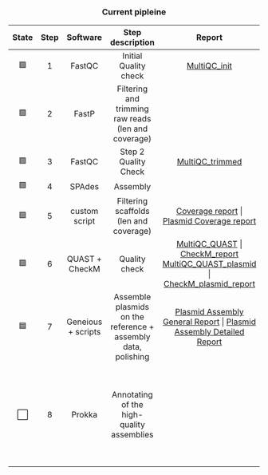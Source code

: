 
<h3 align="center">Current pipleine</h3>
  
|State|Step|Software|Step description| Report | Notes |
|:--:|:--:|:--:|:--:|:--:|:--:|
| 🟩 | 1 | FastQC | Initial Quality check | [MultiQC_init](https://edgeemer.github.io/B_burgdorferi_MuliQC_init/) |  |
| 🟩 | 2 | FastP | Filtering and trimming raw reads (len and coverage) |  |  |
| 🟩 | 3 | FastQC | Step 2 Quality Check | [MultiQC_trimmed](https://edgeemer.github.io/B_burgdorferi_MultiQC_trimmed/) |  |
| 🟩 | 4 | SPAdes | Assembly |  |  |
| 🟩 | 5 | custom script | Filtering scaffolds (len and coverage) | [Coverage report](https://github.com/edgeemer/Borrelia_burgdorferi/blob/86969b7b0d02f612bfcbaf97d3bcf47b85117c10/Reports/Coverage_SPAdes_report.md) \| [Plasmid Coverage report](https://github.com/edgeemer/Borrelia_burgdorferi/blob/dbe2e43aecbf186ad0d9272a0bb710274e233043/Reports/Coverage_SPAdes_plasmid_report.md) |  |
| 🟩 | 6 | QUAST + CheckM | Quality check | [MultiQC_QUAST](https://edgeemer.github.io/B_burgdorferi_MultiQC_QUAST/) \| [CheckM_report](https://github.com/edgeemer/Borrelia_burgdorferi/blob/9c0f8b651fe3bc0402f85996132c94f22af79388/Reports/CheckM_result.md)  [MultiQC_QUAST_plasmid](https://edgeemer.github.io/B_burgdorferi_MultiQC_QUAST_plasmid/) \| [CheckM_plasmid_report](https://github.com/edgeemer/Borrelia_burgdorferi/blob/4b76ed1e7a865df019c402501f47282d3407ed6b/Reports/CheckM_plasmid_report.md) |  |
| 🟦 | 7 | Geneious + scripts | Assemble plasmids on the reference + assembly data, polishing | [Plasmid Assembly General Report](https://github.com/edgeemer/Borrelia_burgdorferi/blob/1ba135bfba33976b96557f1370a49b2518213ac9/Reports/custom_plasmid_assembly_report.md) \| [Plasmid Assembly Detailed Report](https://github.com/edgeemer/Borrelia_burgdorferi/blob/1ba135bfba33976b96557f1370a49b2518213ac9/Reports/filtration_report.md) | |
| ⬜️ | 8 | Prokka | Annotating of the high-quality assemblies |  | Both core genome & plasmid are fine. Thinking about convenient way to represent data |
